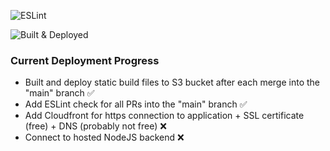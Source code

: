 ![ESLint](https://github.com/Western-CookIQ/CookIQ-UI-React/actions/workflows/eslint.yml/badge.svg)

![Built & Deployed](https://github.com/Western-CookIQ/CookIQ-UI-React/actions/workflows/main.yml/badge.svg)

### Current Deployment Progress
- Built and deploy static build files to S3 bucket after each merge into the "main" branch ✅
- Add ESLint check for all PRs into the "main" branch ✅
- Add Cloudfront for https connection to application + SSL certificate (free) + DNS (probably not free) ❌
- Connect to hosted NodeJS backend ❌
